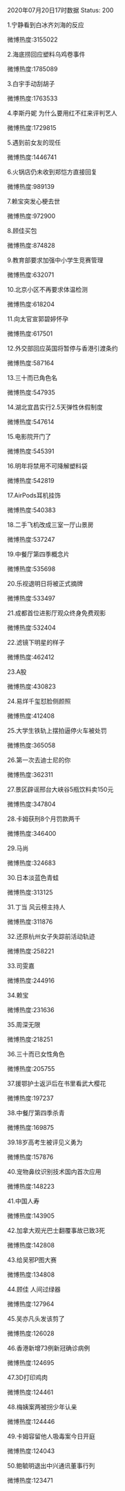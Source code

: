 2020年07月20日17时数据
Status: 200

1.宁静看到白冰齐刘海的反应

微博热度:3155022

2.海底捞回应塑料乌鸡卷事件

微博热度:1785089

3.白宇手动刮胡子

微博热度:1763533

4.李斯丹妮 为什么要用红不红来评判艺人

微博热度:1729815

5.遇到前女友的现任

微博热度:1446741

6.火锅店仍未收到郑恺方直接回复

微博热度:989139

7.赖宝突发心梗去世

微博热度:972900

8.顾佳买包

微博热度:874828

9.教育部要求加强中小学生竞赛管理

微博热度:632071

10.北京小区不再要求体温检测

微博热度:618204

11.向太官宣郭碧婷怀孕

微博热度:617501

12.外交部回应英国将暂停与香港引渡条约

微博热度:587164

13.三十而已角色名

微博热度:547935

14.湖北宜昌实行2.5天弹性休假制度

微博热度:547614

15.电影院开门了

微博热度:545391

16.明年将禁用不可降解塑料袋

微博热度:542819

17.AirPods耳机挂饰

微博热度:540383

18.二手飞机改成三室一厅山景房

微博热度:537247

19.中餐厅第四季概念片

微博热度:535698

20.乐视退明日将被正式摘牌

微博热度:533497

21.成都首位进影厅观众终身免费观影

微博热度:532404

22.滤镜下明星的样子

微博热度:462412

23.A股

微博热度:430823

24.易烊千玺怼脸侧颜照

微博热度:412408

25.大学生铁轨上摆拍逼停火车被处罚

微博热度:365058

26.第一次去迪士尼的你

微博热度:362311

27.景区辟谣邢台大峡谷5瓶饮料卖150元

微博热度:347804

28.卡姆获刑8个月罚款两千

微博热度:346400

29.马尚

微博热度:324683

30.日本淡蓝色青蛙

微博热度:313125

31.丁当 风云榜主持人

微博热度:311876

32.还原杭州女子失踪前活动轨迹

微博热度:258221

33.司雯嘉

微博热度:244916

34.赖宝

微博热度:231636

35.周深无限

微博热度:218251

36.三十而已女性角色

微博热度:205755

37.援鄂护士返沪后在书里看武大樱花

微博热度:197237

38.中餐厅第四季杀青

微博热度:169875

39.18岁高考生被评见义勇为

微博热度:157876

40.宠物鼻纹识别技术国内首次应用

微博热度:148223

41.中国人寿

微博热度:143905

42.加拿大观光巴士翻覆事故已致3死

微博热度:142808

43.给吴邪P图大赛

微博热度:134808

44.顾佳 人间过绿器

微博热度:127964

45.吴亦凡头发该剪了

微博热度:126028

46.香港新增73例新冠确诊病例

微博热度:124695

47.3D打印鸡肉

微博热度:124461

48.梅姨案两被拐少年认亲

微博热度:124446

49.卡姆容留他人吸毒案今日开庭

微博热度:124043

50.鲍毓明退出中兴通讯董事行列

微博热度:123471

